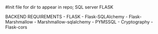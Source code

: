 #Init file for dir to appear in repo;
SQL server
FLASK

BACKEND REQUIREMENTS
    - FLASK
    - Flask-SQLAlchemy
    - Flask-Marshmallow
    - Marshmallow-sqlalchemy
    - PYMSSQL
    - Cryptography
    - Flask-cors